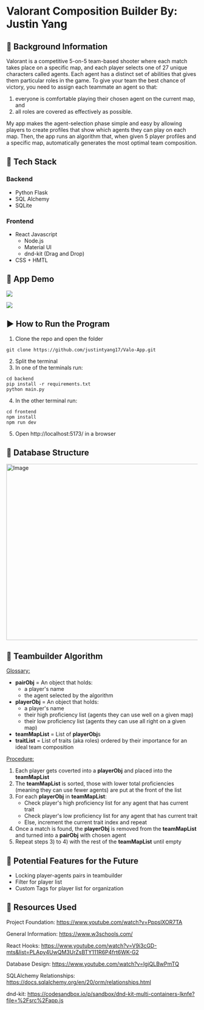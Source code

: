 # Valorant Composition Builder By: Justin Yang

## 🧠 Background Information

Valorant is a competitive 5-on-5 team-based shooter where each match takes place on a specific map, and each player selects one of 27 unique characters called agents. Each agent has a distinct set of abilities that gives them particular roles in the game. To give your team the best chance of victory, you need to assign each teammate an agent so that:
  1) everyone is comfortable playing their chosen agent on the current map, and
  2) all roles are covered as effectively as possible.

My app makes the agent-selection phase simple and easy by allowing players to create profiles that show which agents they can play on each map. Then, the app runs an algorithm that, when given 5 player profiles and a specific map, automatically generates the most optimal team composition.

## 🔧 Tech Stack

### Backend
-  Python Flask
-  SQL Alchemy
-  SQLite

### Frontend
-  React Javascript
    - Node.js 
    - Material UI
    - dnd-kit (Drag and Drop)
-  CSS + HMTL

## 🔎 App Demo 

![](https://github.com/justintyang17/Valo-App/blob/main/CreateProfile.gif)

![](https://github.com/justintyang17/Valo-App/blob/main/BuildingTeam.gif)

## ▶️ How to Run the Program
1) Clone the repo and open the folder
```
git clone https://github.com/justintyang17/Valo-App.git
```
2) Split the terminal
3) In one of the terminals run:
```
cd backend
pip install -r requirements.txt
python main.py
```
4) In the other terminal run:
```
cd frontend
npm install
npm run dev
```
5) Open http://localhost:5173/ in a browser

## 🔨 Database Structure
<img width="848" height="464" alt="Image" src="https://github.com/user-attachments/assets/c5fe2d31-52d5-4975-a9e9-b98baf7f6efd" />

## 🔬 Teambuilder Algorithm
<ins>Glossary:</ins>
- **pairObj** = An object that holds:
    - a player's name
    - the agent selected by the algorithm
- **playerObj** = An object that holds:
    - a player's name
    - their high proficiency list (agents they can use well on a given map) 
    - their low proficiency list (agents they can use all right on a given map)
- **teamMapList** = List of **playerObj**s
- **traitList** = List of traits (aka roles) ordered by their importance for an ideal team composition

<ins>Procedure:</ins>
1) Each player gets coverted into a **playerObj** and placed into the **teamMapList**
2) The **teamMapList** is sorted, those with lower total proficiencies (meaning they can use fewer agents) are put at the front of the list
3) For each **playerObj** in **teamMapList**:
    - Check player's high proficiency list for any agent that has current trait
    - Check player's low proficiency list for any agent that has current trait
    - Else, increment the current trait index and repeat
4) Once a match is found, the **playerObj** is removed from the **teamMapList** and turned into a **pairObj** with chosen agent
5) Repeat steps 3) to 4) with the rest of the **teamMapList** until empty

## 🚀 Potential Features for the Future
- Locking player-agents pairs in teambuilder
- Filter for player list
- Custom Tags for player list for organization

## 📓 Resources Used
Project Foundation:
https://www.youtube.com/watch?v=PppslXOR7TA

General Information:
https://www.w3schools.com/

React Hooks:
https://www.youtube.com/watch?v=V9i3cGD-mts&list=PLApy4UwQM3UrZsBTY111R6P4frt6WK-G2

Database Design:
https://www.youtube.com/watch?v=lgiQLBwPmTQ

SQLAlchemy Relationships:
https://docs.sqlalchemy.org/en/20/orm/relationships.html

dnd-kit:
https://codesandbox.io/p/sandbox/dnd-kit-multi-containers-lknfe?file=%2Fsrc%2Fapp.js

